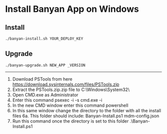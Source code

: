 # Install Banyan App on Windows

## Install

```
./banyan-install.sh YOUR_DEPLOY_KEY
```

## Upgrade

```
./banyan-upgrade.sh NEW_APP _VERSION
```



---

1. Download PSTools from here https://download.sysinternals.com/files/PSTools.zip
2. Extract the PSTools.zip.zip file to C:\Windows\System32\
3. Open CMD.exe as Administrator
4. Enter this command
psexec -i -s cmd.exe -i
5. In the new CMD window enter this command
powershell
6. In this same window change the directory to the folder with all the install files
	6a. This folder should include:
		Banyan-Install.ps1
		mdm-config.json
7. Run this command once the directory is set to this folder
.\Banyan-Install.ps1